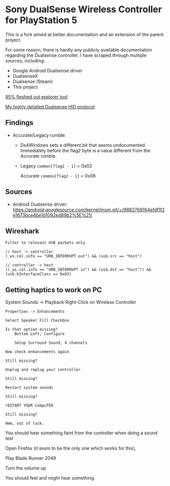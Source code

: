 # Sony DualSense Wireless Controller for PlayStation 5

This is a fork aimed at better documentation and an extension of the parent project.

For some reason, there is hardly any publicly available documentation regarding
the Dualsense controller. I have scraped through multiple sources, including:
- Google Android Dualsense driver
- DualsenseX
- Dualsense (Steam)
- This project

[95% fleshed out explorer tool](https://PeriodicSeizures.github.io/dualsense/dualsense-explorer.html)

[My highly detailed Dualsense HID protocol](https://PeriodicSeizures.github.io/dualsense/protocol.html)

## Findings
- Accurate/Legacy rumble:
  - Ds4Windows sets a different bit that seems undocumented. Immediately
    before the flag2 byte is a value different from the Accurate rumble.
  - Legacy `common[flag2 - 1]` = 0x02
    
    Accurate `common[flag2 - 1]` = 0x06

## Sources
- Android Dualsense driver: https://android.googlesource.com/kernel/msm.git/+/9882769164efdf1f2e1673bce4be1d1092ed89b2%5E%21/

## Wireshark
    Filter to relevant USB packets only

    // host -> controller
    (_ws.col.info == "URB_INTERRUPT out") && (usb.src == "host")

    // controller -> host
    ((_ws.col.info == "URB_INTERRUPT in") && (usb.dst == "host")) && (usb.bInterfaceClass == 0x03)

## Getting haptics to work on PC

System Sounds -> Playback
    Right-Click on Wireless Controller
    
    Properties -> Enhancements
    
    Select Speaker Fill Checkbox
    
    Is that option missing?
        Bottom Left, Configure

        Setup Surround Sound, 4 channels
        
    Now check enhancements again
    
    Still missing?
    
    Unplug and replug your controller
    
    Still missing?
    
    Restart system sounds
    
    Still missing?
    
    rESTART YOUR CompuTER
    
    Still missing?
    
    Hmm, out of luck.
    
You should hear something faint from the controller when doing a sound test

Open Firefox (it sesm to be the only one which works for this),

Play Blade Runner 2049

Turn the volume up

You should feel and might hear something.

